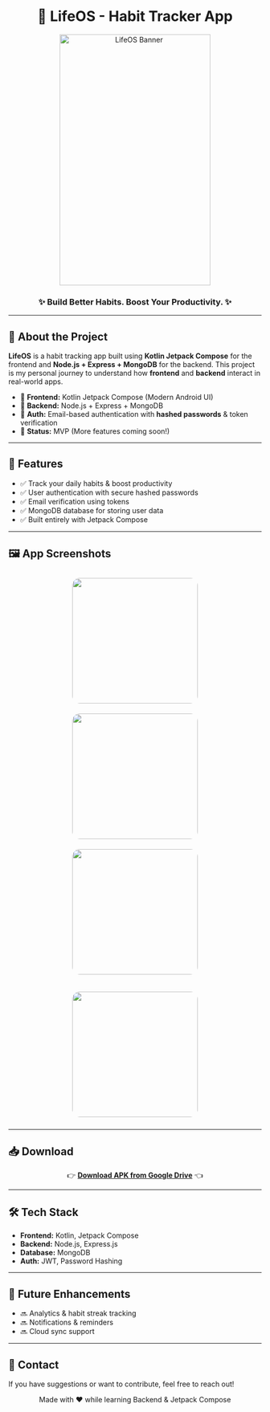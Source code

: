 <h1 align="center">📱 LifeOS - Habit Tracker App</h1>

<p align="center">
  <img src="Images/ss2.jpg" alt="LifeOS Banner" width="300" height="500"/>
</p>

<h3 align="center">✨ Build Better Habits. Boost Your Productivity. ✨</h3>

---

<h2>🚀 About the Project</h2>

<p>
<b>LifeOS</b> is a habit tracking app built using <b>Kotlin Jetpack Compose</b> for the frontend and <b>Node.js + Express + MongoDB</b> for the backend.  
This project is my personal journey to understand how <b>frontend</b> and <b>backend</b> interact in real-world apps.  
</p>

<ul>
  <li>📌 <b>Frontend:</b> Kotlin Jetpack Compose (Modern Android UI)</li>
  <li>📌 <b>Backend:</b> Node.js + Express + MongoDB</li>
  <li>📌 <b>Auth:</b> Email-based authentication with <b>hashed passwords</b> & token verification</li>
  <li>📌 <b>Status:</b> MVP (More features coming soon!)</li>
</ul>

---

<h2>🔑 Features</h2>

<ul>
  <li>✅ Track your daily habits & boost productivity</li>
  <li>✅ User authentication with secure hashed passwords</li>
  <li>✅ Email verification using tokens</li>
  <li>✅ MongoDB database for storing user data</li>
  <li>✅ Built entirely with Jetpack Compose</li>
</ul>

---

<h2>🖼️ App Screenshots</h2>

<p align="center">
  <img src="Images/ss1.jpg" width="250" style="border-radius: 15px; margin: 10px;" />
  <img src="Images/ss3.jpg" width="250" style="border-radius: 15px; margin: 10px;" />
  <img src="Images/ss4.jpg" width="250" style="border-radius: 15px; margin: 10px;" />
</p>

<p align="center">
  <img src="Images/ss5.jpg" width="250" style="border-radius: 15px; margin: 10px;" />
<!--   <img src="IMAGES/ss5.png" width="250" style="border-radius: 15px; margin: 10px;" />
  <img src="IMAGES/ss6.png" width="250" style="border-radius: 15px; margin: 10px;" /> -->
</p>

---

<h2>📥 Download</h2>

<p align="center">
  👉 <a href="https://drive.google.com/file/d/1EdEUyeJRN2a1vAEJBmkZc6bvXCE3-9CY/view?usp=sharing" target="_blank"><b>Download APK from Google Drive</b></a> 👈
</p>

---

<h2>🛠️ Tech Stack</h2>

<ul>
  <li><b>Frontend:</b> Kotlin, Jetpack Compose</li>
  <li><b>Backend:</b> Node.js, Express.js</li>
  <li><b>Database:</b> MongoDB</li>
  <li><b>Auth:</b> JWT, Password Hashing</li>
</ul>

---

<h2>📌 Future Enhancements</h2>

<ul>
  <li>🔜 Analytics & habit streak tracking</li>
  <li>🔜 Notifications & reminders</li>
  <li>🔜 Cloud sync support</li>
</ul>

---

<h2>📧 Contact</h2>

<p>
If you have suggestions or want to contribute, feel free to reach out!  
</p>

<p align="center">
  Made with ❤️ while learning Backend & Jetpack Compose
</p>
